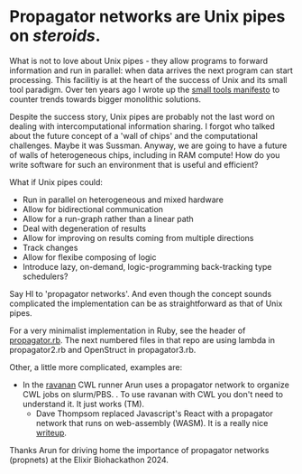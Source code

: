 # Propagator networks are Unix pipes on *steroids*.

What is not to love about Unix pipes - they allow programs to forward information and run in parallel: when data arrives the next program can start processing. This facilitiy is at the heart of the success of Unix and its small tool paradigm.
Over ten years ago I wrote up the [small tools manifesto](https://github.com/pjotrp/bioinformatics) to counter trends towards bigger monolithic solutions.

Despite the success story, Unix pipes are probably not the last word on dealing with intercomputational information sharing. I forgot who talked about the future concept of a 'wall of chips' and the computational challenges. Maybe it was Sussman. Anyway, we are going to have a future of walls of heterogeneous chips, including in RAM compute! How do you write software for such an environment that is useful and efficient?

What if Unix pipes could:

* Run in parallel on heterogeneous and mixed hardware
* Allow for bidirectional communication
* Allow for a run-graph rather than a linear path
* Deal with degeneration of results
* Allow for improving on results coming from multiple directions
* Track changes
* Allow for flexibe composing of logic
* Introduce lazy, on-demand, logic-programming back-tracking type schedulers?

Say HI to 'propagator networks'. And even though the concept sounds complicated the implementation can be as straightforward as
that of Unix pipes.

For a very minimalist implementation in Ruby, see the header of [propagator.rb](./propagator.rb).
The next numbered files in that repo are using lambda in propagator2.rb and OpenStruct in propagator3.rb.

Other, a little more complicated, examples are:

* In the [ravanan](https://git.systemreboot.net/ravanan/tree/ravanan/propnet.scm) CWL runner Arun uses a propagator network to organize CWL jobs on slurm/PBS.
. To use ravanan with CWL you don't need to understand it. It just works (TM).
  * Dave Thompsom replaced Javascript's React with a propagator network that runs on web-assembly (WASM). It is a really nice [writeup](https://dthompson.us/posts/functional-reactive-user-interfaces-with-propagators.html).

Thanks Arun for driving home the importance of propagator networks (propnets) at the Elixir Biohackathon 2024.
